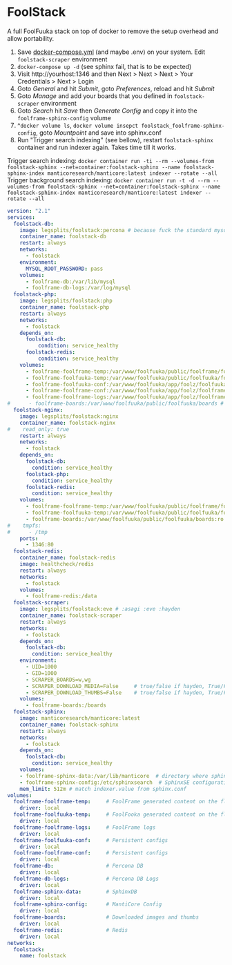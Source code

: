 # FoolStack

A full FoolFuuka stack on top of docker to remove the setup overhead and allow portability.

1. Save [docker-compose.yml](docker-compose.yml) (and maybe .env) on your system. Edit `foolstack-scraper` environment
2. `docker-compose up -d` (see sphinx fail, that is to be expected)
3. Visit http://yourhost:1346 and then  Next > Next > Next > Your Credentials > Next > Login
4. Goto *General* and hit *Submit*, goto *Preferences*, reload and hit *Submit*
5. Goto *Manage* and add your boards that you defined in `foolstack-scraper` environment
6. Goto *Search* hit *Save* then *Generate Config* and copy it into the `foolframe-sphinx-config` volume
7. ^`docker volume ls`, `docker volume insepct foolstack_foolframe-sphinx-config`, goto *Mountpoint* and save into sphinx.conf
8. Run "Trigger search indexing" (see bellow), restart `foolstack-sphinx` container and run indexer again. Takes time till it works.

Trigger search indexing: `docker container run -ti --rm --volumes-from foolstack-sphinx --net=container:foolstack-sphinx --name foolstack-sphinx-index manticoresearch/manticore:latest indexer --rotate --all`
Trigger background search indexing: `docker container run -t -d --rm --volumes-from foolstack-sphinx --net=container:foolstack-sphinx --name foolstack-sphinx-index manticoresearch/manticore:latest indexer --rotate --all`

```yaml
version: "2.1"
services:
  foolstack-db:
    image: legsplits/foolstack:percona # because fuck the standard mysql docker configs
    container_name: foolstack-db
    restart: always
    networks:
      - foolstack
    environment:
      MYSQL_ROOT_PASSWORD: pass
    volumes:
      - foolframe-db:/var/lib/mysql
      - foolframe-db-logs:/var/log/mysql
  foolstack-php:
    image: legsplits/foolstack:php
    container_name: foolstack-php
    restart: always
    networks:
      - foolstack
    depends_on:
      foolstack-db:
          condition: service_healthy
      foolstack-redis:
          condition: service_healthy
    volumes:
      - foolframe-foolframe-temp:/var/www/foolfuuka/public/foolframe/foolz
      - foolframe-foolfuuka-temp:/var/www/foolfuuka/public/foolfuuka/foolz
      - foolframe-foolfuuka-conf:/var/www/foolfuuka/app/foolz/foolfuuka/config
      - foolframe-foolframe-conf:/var/www/foolfuuka/app/foolz/foolframe/config
      - foolframe-foolframe-logs:/var/www/foolfuuka/app/foolz/foolframe/logs
#      - foolframe-boards:/var/www/foolfuuka/public/foolfuuka/boards # uncomment for image upload by foolfuuka
  foolstack-nginx:
    image: legsplits/foolstack:nginx
    container_name: foolstack-nginx
#    read_only: true
    restart: always
    networks:
      - foolstack
    depends_on:
      foolstack-db:
        condition: service_healthy
      foolstack-php:
        condition: service_healthy
      foolstack-redis:
        condition: service_healthy
    volumes:
      - foolframe-foolframe-temp:/var/www/foolfuuka/public/foolframe/foolz:ro
      - foolframe-foolfuuka-temp:/var/www/foolfuuka/public/foolfuuka/foolz:ro
      - foolframe-boards:/var/www/foolfuuka/public/foolfuuka/boards:ro
#    tmpfs:
#      - /tmp
    ports:
      - 1346:80
  foolstack-redis:
    container_name: foolstack-redis
    image: healthcheck/redis
    restart: always
    networks:
      - foolstack
    volumes:
      - foolframe-redis:/data
  foolstack-scraper:
    image: legsplits/foolstack:eve # :asagi :eve :hayden
    container_name: foolstack-scraper
    restart: always
    networks:
      - foolstack
    depends_on:
      foolstack-db:
        condition: service_healthy
    environment:
      - UID=1000
      - GID=1000
      - SCRAPER_BOARDS=w,wg
      - SCRAPER_DOWNLOAD_MEDIA=False     # true/false if hayden, True/False if eve
      - SCRAPER_DOWNLOAD_THUMBS=False    # true/false if hayden, True/False if eve
    volumes:
      - foolframe-boards:/boards
  foolstack-sphinx:
    image: manticoresearch/manticore:latest
    container_name: foolstack-sphinx
    restart: always
    networks:
      - foolstack
    depends_on:
      foolstack-db:
        condition: service_healthy
    volumes:
    - foolframe-sphinx-data:/var/lib/manticore  # directory where sphinx will store index data
    - foolframe-sphinx-config:/etc/sphinxsearch  # SphinxSE configuration file
    mem_limit: 512m # match indexer.value from sphinx.conf
volumes:
  foolframe-foolframe-temp:     # FoolFrame generated content on the fly via php
    driver: local
  foolframe-foolfuuka-temp:     # FoolFooka generated content on the fly via php
    driver: local
  foolframe-foolframe-logs:     # FoolFrame logs
    driver: local
  foolframe-foolfuuka-conf:     # Persistent configs
    driver: local
  foolframe-foolframe-conf:     # Persistent configs
    driver: local
  foolframe-db:                 # Percona DB
    driver: local
  foolframe-db-logs:            # Percona DB Logs
    driver: local
  foolframe-sphinx-data:        # SphinxDB
    driver: local
  foolframe-sphinx-config:      # MantiCore Config
    driver: local
  foolframe-boards:             # Downloaded images and thumbs
    driver: local
  foolframe-redis:              # Redis
    driver: local
networks:
  foolstack:
    name: foolstack
```